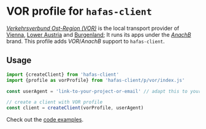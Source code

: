 # VOR profile for `hafas-client`

[*Verkehrsverbund Ost-Region (VOR)*](https://de.wikipedia.org/wiki/Verkehrsverbund_Ost-Region) is the local transport provider of [Vienna](https://en.wikipedia.org/wiki/Vienna), [Lower Austria](https://en.wikipedia.org/wiki/Lower_Austria) and [Burgenland](https://en.wikipedia.org/wiki/Burgenland); It runs its apps under the [*AnachB*](https://anachb.vor.at) brand. This profile adds *VOR*/*AnachB* support to `hafas-client`.

## Usage

```js
import {createClient} from 'hafas-client'
import {profile as vorProfile} from 'hafas-client/p/vor/index.js'

const userAgent = 'link-to-your-project-or-email' // adapt this to your project!

// create a client with VOR profile
const client = createClient(vorProfile, userAgent)
```

Check out the [code examples](example.js).
